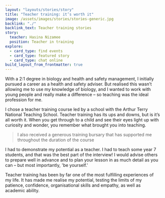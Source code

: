 ```yaml
---
layout: "layouts/stories/story"
title: "Teacher training: it’s worth it"
image: /assets/images/stories/stories-generic.jpg
backlink: "./"
backlink_text: Teacher training stories
story:
  teacher: Hasina Nizamee
  position: Teacher in training
explore:
  - card_type: find events
  - card_type: featured story
  - card_type: chat online
build_layout_from_frontmatter: true
---
```


With a 2:1 degree in biology and health and safety management, I initially pursued a career as a health and safety adviser. But realised this wasn’t allowing me to use my knowledge of biology, and I wanted to work with young people and really make a difference – so teaching was the ideal profession for me.

I chose a teacher training course led by a school with the Arthur Terry National Teaching School. Teacher training has its ups and downs, but is it’s all worth it. When you get through to a child and see their eyes light up with curiosity and wonder, you remember what brought you into teaching.

> I also received a generous training bursary that has supported me throughout the duration of the course

I had to demonstrate my potential as a teacher. I had to teach some year 7 students, and that was the best part of the interview! I would advise others to prepare well in advance and to plan your lesson in as much detail as you can – but most importantly, 'be yourself.'

Teacher training has been by far one of the most fulfilling experiences of my life. It has made me realise my potential, testing the limits of my patience, confidence, organisational skills and empathy, as well as academic ability.
